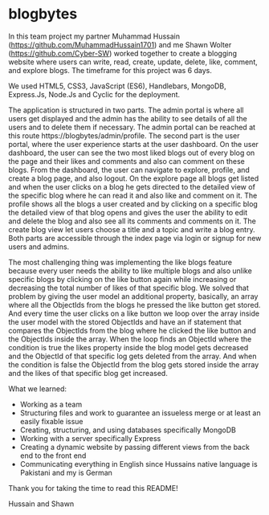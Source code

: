 # blogbytes

In this team project my partner Muhammad Hussain (https://github.com/MuhammadHussain1701) and me Shawn Wolter (https://github.com/Cyber-SW) worked together to create a blogging website where users can write, read, create, update, delete, like, comment, and explore blogs. The timeframe for this project was 6 days.

We used HTML5, CSS3, JavaScript (ES6), Handlebars, MongoDB, Express.Js, Node.Js and Cyclic for the deployment.

The application is structured in two parts. The admin portal is where all users get displayed and the admin has the ability to see details of all the users and to delete them if necessary. The admin portal can be reached at this route https://blogbytes/admin/profile. The second part is the user portal, where the user experience starts at the user dashboard. On the user dashboard, the user can see the two most liked blogs out of every blog on the page and their likes and comments and also can comment on these blogs. From the dashboard, the user can navigate to explore, profile, and create a blog page, and also logout. On the explore page all blogs get listed and when the user clicks on a blog he gets directed to the detailed view of the specific blog where he can read it and also like and comment on it. The profile shows all the blogs a user created and by clicking on a specific blog the detailed view of that blog opens and gives the user the ability to edit and delete the blog and also see all its comments and comments on it. The create blog view let users choose a title and a topic and write a blog entry. Both parts are accessible through the index page via login or signup for new users and admins.

The most challenging thing was implementing the like blogs feature because every user needs the ability to like multiple blogs and also unlike specific blogs by clicking on the like button again while increasing or decreasing the total number of likes of that specific blog. We solved that problem by giving the user model an additional property, basically, an array where all the ObjectIds from the blogs he pressed the like button get stored. And every time the user clicks on a like button we loop over the array inside the user model with the stored ObjectIds and have an if statement that compares the ObjectIds from the blog where he clicked the like button and the ObjectIds inside the array. When the loop finds an ObjectId where the condition is true the likes property inside the blog model gets decreased and the ObjectId of that specific log gets deleted from the array. And when the condition is false the ObjectId from the blog gets stored inside the array and the likes of that specific blog get increased. 

What we learned: 
- Working as a team
- Structuring files and work to guarantee an issueless merge or at least an easily fixable issue
- Creating, structuring, and using databases specifically MongoDB
- Working with a server specifically Express
- Creating a dynamic website by passing different views from the back end to the front end
- Communicating everything in English since Hussains native language is Pakistani and my is German


Thank you for taking the time to read this README!

Hussain and Shawn
